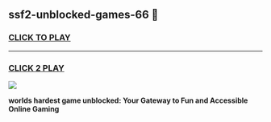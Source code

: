 
## ssf2-unblocked-games-66 👋
<h3>
<a href="https://premium.freeplayer.one?title=ssf2-unblocked-games-66&ref=14F">CLICK TO PLAY</a></h3>
<hr>

<h3>
<a href="https://premium.freeplayer.one?title=ssf2-unblocked-games-66&ref=14F">CLICK 2 PLAY</a>
  
</h3>

<a href="https://premium.freeplayer.one?title=ssf2-unblocked-games-66&ref=12F/"><img src="https://clearcache.store/games.png"></a>


**worlds hardest game unblocked: Your Gateway to Fun and Accessible Online Gaming**
